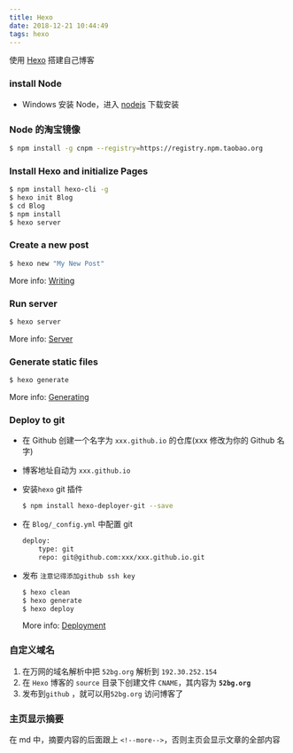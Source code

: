 ```yaml
---
title: Hexo
date: 2018-12-21 10:44:49
tags: hexo
---
```

使用 [Hexo](https://hexo.io/) 搭建自己博客

<!--more-->

### install Node

- Windows 安装 Node，进入 [nodejs](https://nodejs.org/en/) 下载安装

### Node 的淘宝镜像

 ```bash
$ npm install -g cnpm --registry=https://registry.npm.taobao.org
 ```

### Install Hexo and initialize Pages

```bash
$ npm install hexo-cli -g
$ hexo init Blog
$ cd Blog
$ npm install
$ hexo server
```



### Create a new post

``` bash
$ hexo new "My New Post"
```

More info: [Writing](https://hexo.io/docs/writing.html)

### Run server

``` bash
$ hexo server
```

More info: [Server](https://hexo.io/docs/server.html)

### Generate static files

``` bash
$ hexo generate
```

More info: [Generating](https://hexo.io/docs/generating.html)

### Deploy to git

- 在 Github 创建一个名字为 `xxx.github.io` 的仓库(xxx 修改为你的 Github 名字)

- 博客地址自动为 `xxx.github.io`

- 安装`hexo` git 插件

  ```bash
  $ npm install hexo-deployer-git --save
  ```

- 在 `Blog/_config.yml` 中配置 git

  ```bash
  deploy:
      type: git
      repo: git@github.com:xxx/xxx.github.io.git
  ```

- 发布 `注意记得添加github ssh key`

  ```bash
  $ hexo clean
  $ hexo generate
  $ hexo deploy
  ```

  More info: [Deployment](https://hexo.io/docs/deployment.html)

### 自定义域名

1.  在万网的域名解析中把 `52bg.org` 解析到 `192.30.252.154`
2. 在 `Hexo` 博客的 `source` 目录下创建文件 `CNAME`，其内容为 **`52bg.org`**
3.  发布到`github` ，就可以用`52bg.org` 访问博客了

### 主页显示摘要

在 md 中，摘要内容的后面跟上 `<!--more-->`，否则主页会显示文章的全部内容
